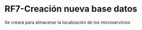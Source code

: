# RF7-Creación nueva base datos 


Se creará para almacenar la localización de los microservicios















